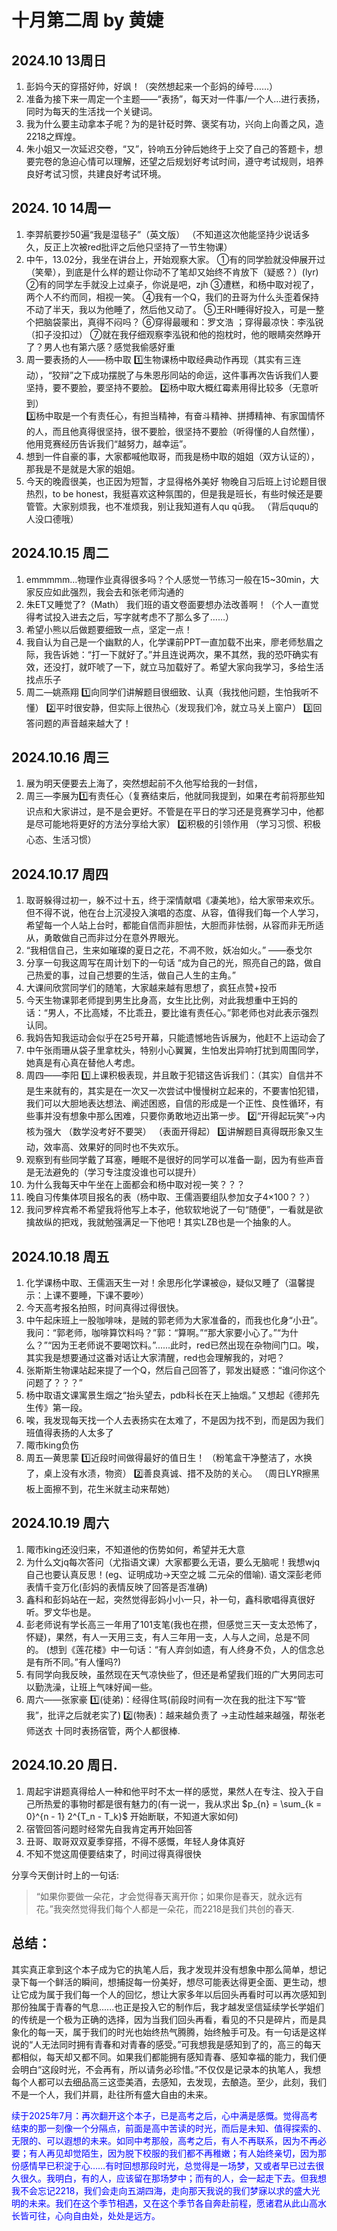 # 十月第二周 by 黄婕 
## 2024.10 13周日 
1. 彭妈今天的穿搭好帅，好飒！（突然想起来一个彭妈的绰号……） 
2. 准备为接下来一周定一个主题——“表扬”，每天对一件事/一个人…进行表扬，同时为每天的生活找一个关键词。 
3. 我为什么要主动拿本子呢？为的是针砭时弊、褒奖有功，兴向上向善之风，造2218之辉煌。 
4. 朱小姐又一次延迟交卷，“又”，铃响五分钟后她终于上交了自己的答题卡，想要完卷的急迫心情可以理解，还望之后规划好考试时间，遵守考试规则，培养良好考试习惯，共建良好考试环境。 
## 2024. 10 14周一 
1.  李羿航要抄50遍“我是湿毯子”（英文版） 
（不知道这次他能坚持少说话多久，反正上次被red批评之后他只坚持了一节生物课）
2. 中午，13.02分，我坐在讲台上，开始观察大家。 
①有的同学脸就没伸展开过（笑晕），到底是什么样的题让你动不了笔却又始终不肯放下（疑惑？）(lyr) 
②有的同学左手就没上过桌子，你说是吧，zjh
③遭糕，和杨中取对视了，两个人不约而同，相视一笑。 
④我有一个Q，我们的丑哥为什么头歪着保持不动了半天，我以为他睡了，然后他又动了。 
⑤王RH睡得好投入，可是一整个把脑袋蒙出，真得不闷吗？ 
⑥穿得最暖和：罗文浩 ；穿得最凉快：李泓锐（扣子没扣过） 
⑦就在我仔细观察李泓锐和他的抱枕时，他的眼睛突然睁开了？男人也有第六感？感觉我偷感好重 
3. 周一要表扬的人——杨中取 
1️⃣生物课杨中取经典动作再现（其实有三连动），“狡辩”之下成功摆脱了与朱恩彤同站的命运，这件事再次告诉我们人要坚持，要不要脸，要坚持不要脸。 
2️⃣杨中取大概红霉素用得比较多（无意听到）  
3️⃣杨中取是一个有责任心，有担当精神，有奋斗精神、拼搏精神、有家国情怀的人，而且他真得很坚持，很不要脸，很坚持不要脸（听得懂的人自然懂），他用竞赛经历告诉我们“越努力，越幸运”。 
4. 想到一件自豪的事，大家都喊他取哥，而我是杨中取的姐姐（双方认证的），那我是不是就是大家的姐姐。
5. 今天的晚霞很美，也正因为短暂，才显得格外美好 
物晚自习后班上讨论题目很热烈，to be honest，我挺喜欢这种氛围的，但是我是班长，有些时候还是要管管。大家别烦我，也不准烦我，别让我知道有人qu qū我。 （背后ququ的人没口德哦）
## 2024.10.15 周二 
1.  emmmmm…物理作业真得很多吗？个人感觉一节练习一般在15~30min，大家反应如此强烈，我会去和张老师沟通的 
2. 朱ET又睡觉了?（Math） 
我们班的语文卷面要想办法改善啊！（个人一直觉得考试投入进去之后，写字就考虑不了那么多了……） 
3. 希望小熊以后做题要细致一点，坚定一点！ 
4.  我自认为自己是一个幽默的人，化学课前PPT一直加载不出来，廖老师愁眉之际，我告诉她：“打一下就好了。”并且连说两次，果不其然，我的恐吓确实有效，还没打，就吓唬了一下，就立马加载好了。希望大家向我学习，多给生活找点乐子 
5. 周二—姚燕翔 
1️⃣向同学们讲解题目很细致、认真（我找他问题，生怕我听不懂） 
2️⃣平时很安静，但实际上很热心（发现我们冷，就立马关上窗户） 
3️⃣回答问题的声音越来越大了！ 
## 2024.10.16 周三 
1. 展为明天便要去上海了，突然想起前不久他写给我的一封信， 
2. 周三—李展为1️⃣有责任心（复赛结束后，他就同我提到，如果在考前将那些知识点和大家讲过，是不是会更好。不管是在平日的学习还是竞赛学习中，他都是尽可能地将更好的方法分享给大家） 
2️⃣积极的引领作用 
（学习习惯、积极心态、生活习惯） 
## 2024.10.17 周四 
1. 取哥躲得过初一，躲不过十五，终于深情献唱《凄美地》，给大家带来欢乐。但不得不说，他在台上沉浸投入演唱的态度、从容，值得我们每一个人学习，希望每一个人站上台时，都能自信而非胆怯，大胆而非怯弱，从容而非无所适从，勇敢做自己而非过分在意外界眼光。 
2. “我相信自己，生来如璀璨的夏日之花，不凋不败，妖冶如火。” ——泰戈尔 
3. 分享一句我这周写在周计划下的一句话 
“成为自己的光，照亮自己的路，做自己热爱的事，过自己想要的生活，做自己人生的主角。” 
4. 大课间欣赏同学们的随笔，大家越来越有思想了，疯狂点赞+投币 
5.  今天生物课郭老师提到男生比身高，女生比比例，对此我想重中王妈的话：“男人，不比高矮，不比乖丑，要比谁有责任心。”郭老师也对此表示强烈认同。 
6. 我妈告知我运动会似乎在25号开幕，只能遗憾地告诉展为，他赶不上运动会了 
7. 中午张雨珊从袋子里拿枕头，特别小心翼翼，生怕发出异响打扰到周围同学，她真是有心真在替他人考虑。 
8. 周四——李阳 
1️⃣上课积极表现，并且敢于犯错这告诉我们：（其实）自信并不是生来就有的，其实是在一次又一次尝试中慢慢树立起来的，不要害怕犯错，我们可以大胆地表达想法、阐述困惑，自信的形成是一个正性、良性循环，有些事并没有想象中那么困难，只要你勇敢地迈出第一步。 
2️⃣“开得起玩笑”→内核为强大 
（数学没考好不要哭） （表面开得起）
3️⃣讲解题目真得既形象又生动，效率高、效果好的同时也不失欢乐。 
9. 观察到有些同学戴了耳塞，睡眠不是很好的同学可以准备一副，因为有些声音是无法避免的（学习专注度没谁也可以提升） 
10. 为什么我每天中午坐在上面都会和杨中取对视一笑？？？ 
 11. 晚自习传集体项目报名的表（杨中取、王儒涵要组队参加女子4×100？？） 
 12. 我问罗梓宾希不希望我将他写上本子，他软软地说了一句“随便”，一看就是欲擒故纵的把戏，我就勉强满足一下他吧！其实LZB也是一个抽象的人。 
## 2024.10.18 周五 
1. 化学课杨中取、王儒涵天生一对！余思彤化学课被@，疑似又睡了（温馨提示：上课不要睡，下课不要吵） 
2. 今天高考报名拍照，时间真得过得很快。 
3. 中午起床班上一股咖啡味，是贼的郭老师为大家准备的，而我也化身“小丑”。我问：“郭老师，咖啡算饮料吗？”郭：“算啊。”“那大家要小心了。”“为什么？”“因为王老师说不要喝饮料。”......此时，red已然出现在杂物间门口。唉，其实我是想要通过这番对话让大家清醒，red也会理解我的，对吧？ 
4. 张斯斯生物课站起来提了一个Q，然后自己回答了，郭发出疑惑：“谁问你这个问题了？？？” 
5. 杨中取语文课寓景生烟之“抬头望去，pdb科长在天上抽烟。” 又想起《德邦先生传》第一段。 
6. 唉，我发现每天找一个人去表扬实在太难了，不是因为找不到，而是因为我们班值得表扬的人太多了 
7. 陬市king负伤 
8. 周五—黄思蒙
1️⃣近段时间做得最好的值日生！ 
（粉笔盒干净整洁了，水换了，桌上没有水渍，物资） 
2️⃣善良真诚、措不及防的关心。 
（周日LYR擦黑板上面擦不到，花生米就主动来帮她） 
## 2024.10.19 周六 
1. 陬市king还没归来，不知道他的伤势如何，希望并无大意 
2. 为什么文jq每次答问（尤指语文课）大家都要么无语，要么无脑呢！我想wjq自己也要认真反思！(eg、证明成功→天空之城 二元朵的借喻). 语文深彭老师表情千变万化(彭妈的表情反映了回答是否准确) 
3. 鑫科和彭妈站在一起，突然觉得彭妈小小一只，补一句，鑫科歌唱得真很好听。罗文华也是。 
4. 彭老师说有学长高三一年用了101支笔(我也在攒，但感觉三天一支太恐怖了，怀疑)，果然，有人一天用三支，有人三年用一支，人与人之间，总是不同的。 
(想到《莲花楼》中一句话：“有人弃剑如遗，有人终身不负，人的信念总是有所不同。”有人懂吗?) 
5. 有同学向我反映，虽然现在天气凉快些了，但还是希望我们班的广大男同志可以勤洗澡，让班上气味好闻一些。 
6.  周六——张家豪 
1️⃣(徒弟)：经得住骂(前段时间有一次在我的批注下写“管我”，批评之后就老实了)
2️⃣(物表)：越来越负责了 →主动性越来越强，帮张老师送衣 
 十同时表扬宿管，两个人都很棒.
## 2024.10.20 周日.
1. 周起宇讲题真得给人一种和他平时不太一样的感觉，果然人在专注、投入于自己所热爱的事物时都是很有魅力的(有一说一，我从求出 $p_{n} = \sum_{k = 0}^{n - 1} 2^{T_n - T_k}$ 开始断联，不知道大家如何) 
2. 宿管回答问题时经常先自我肯定再开始回答 
3. 丑哥、取哥双双夏季穿搭，不得不感慨，年轻人身体真好
4. 不知不觉这周便要结束了，时间过得真得很快 

分享今天倒计时上的一句话:
>“如果你要做一朵花，才会觉得春天离开你；如果你是春天，就永远有花。”我突然觉得我们每个人都是一朵花，而2218是我们共创的春天.
## 总结：
其实真正拿到这个本子成为它的执笔人后，我才发现并没有想象中那么简单，想记录下每一个鲜活的瞬间，想捕捉每一份美好，想尽可能表达得更全面、更生动，想让它成为属于我们每一个人的回忆，想让大家多年以后回头再看时可以再次感知到那份独属于青春的气息......也正是投入它的制作后，我才越发坚信延续学长学姐们的传统是一个极为正确的选择，因为当我们回头再看，看见的不只是碎片，而是具象化的每一天，属于我们的时光也始终热气腾腾，始终触手可及。有一句话是这样说的“人无法同时拥有青春和对青春的感受。”可我想我是感知到了的，高三的每天都相似，每天却又都不同。如果我们都能拥有感知青春、感知幸福的能力，我们便会明白“这段时光，不会再有，所以请务必珍惜。”不仅仅是记录本的执笔人，我想每个人都可以去细品高三这壶美酒，去感知，去发现，去酿造。至少，此刻，我们不是一个人，我们并肩，赴往所有盛大自由的未来。 

<font color=blue>续于2025年7月：再次翻开这个本子，已是高考之后，心中满是感慨。觉得高考结束的那一刻像一个分隔点，前面是高中苦读的时光，而后是未知、值得探索的、无限的、可以遐想的未来。如同中考那般，高考之后，有人不再联系，因为不再必要；有人再见却觉陌生，因为脱下校服的我们都不再稚嫩；有人始终亲切，因为那份感情早已积淀于心……有时回想那段时光，总觉得是一场梦，又或者早已过去很久很久。我明白，有的人，应该留在那场梦中；而有的人，会一起走下去。但我想我不会忘记2218，我们会走向五湖四海，走向那天我说的我们梦寐以求的盛大光明的未来。我们在这个季节相遇，又在这个季节各自奔赴前程，愿诸君从此山高水长皆可往，心向自由处，处处是远方。<font>